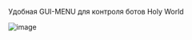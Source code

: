 Удобная GUI-MENU для контроля ботов Holy World

![image](https://github.com/user-attachments/assets/4aabccfe-3976-4659-b030-8e7b1667f268)
